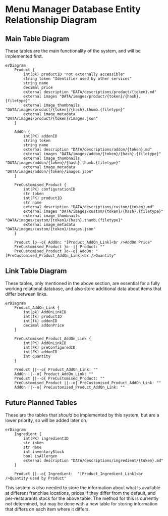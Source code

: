 # Menu Manager Database Entity Relationship Diagram

## Main Table Diagram

These tables are the main functionality of the system, and will be implemented first.

```mermaid
erDiagram
    Product {
        int(pk) productID "not externally accessible"
        string token "Identifier used by other services"
        string name
        decimal price
        external description "DATA/descriptions/product/{token}.md"
        external images "DATA/images/product/{token}/{hash}.{filetype}"
        external image_thumbnails "DATA/images/product/{token}/{hash}.thumb.{filetype}"
        external image_metadata "DATA/images/product/{token}/images.json"
    }

    AddOn {
        int(PK) addonID
        string token
        string name
        external description "DATA/descriptions/addon/{token}.md"
        external images "DATA/images/addon/{token}/{hash}.{filetype}"
        external image_thumbnails "DATA/images/addon/{token}/{hash}.thumb.{filetype}"
        external image_metadata "DATA/images/addon/{token}/images.json"
    }

    PreCustomised_Product {
        int(PK) configurationID
        str token
        int(FK) productID
        str name
        external description "DATA/descriptions/custom/{token}.md"
        external images "DATA/images/custom/{token}/{hash}.{filetype}"
        external image_thumbnails "DATA/images/custom/{token}/{hash}.thumb.{filetype}"
        external image_metadata "DATA/images/custom/{token}/images.json"
    }
    
    Product }o--o{ AddOn: "[Product_AddOn_Link]<br />AddOn Price"
    PreCustomised_Product }o--|| Product: ""
    PreCustomised_Product }o--o{ AddOn: "[PreCustomised_Product_AddOn_Link]<br />Quantity"

```

## Link Table Diagram

These tables, only mentioned in the above section, are essential for a fully working relational database, and also store additional data about items that differ between links.

```mermaid
erDiagram
    Product_AddOn_Link {
        int(pk) AddOnLinkID
        int(fk) productID
        int(fk) addonID
        decimal addonPrice
    }

    PreCustomised_Product_AddOn_Link {
        int(PK) AddOnLinkID
        int(FK) preConfiguredID
        int(FK) addonID
        int quantity
    }
    
    Product ||--o{ Product_AddOn_Link: ""
    AddOn ||--o{ Product_AddOn_Link: ""
    Product ||--o{ PreCustomised_Product: ""
    PreCustomised_Product ||--o{ PreCustomised_Product_AddOn_Link: ""
    AddOn ||--o{ PreCustomised_Product_AddOn_Link: ""

```

## Future Planned Tables

These are the tables that *should* be implemented by this system, but are a lower priority, so will be added later on.

```mermaid
erDiagram
    Ingredient {
        int(PK) ingredientID
        str token
        str name
        int inventoryStock
        bool isAllergen
        external description "DATA/descriptions/ingredient/{token}.md"
    }

    Product ||--o{ Ingredient:  "[Product_Ingredient_Link]<br />Quantity used by Product"
```

This system is also needed to store the information about what is available at different franchise locations, prices if they differ from the default, and per-restaurants stock for the above table. The method for this is currently not determined, but may be done with a new table for storing information that differs on each item where it differs.
